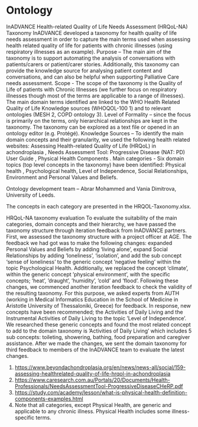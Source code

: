 # Ontology
InADVANCE Health-related Quality of Life Needs Assessment (HRQoL-NA) Taxonomy
InADVANCE developed a taxonomy for health quality of life needs assessment in order to capture the main terms used when assessing health related quality of life for patients with chronic illnesses (using respiratory illnesses as an example). 
Purpose – The main aim of the taxonomy is to support automating the analysis of conversations with patients/carers or patient/carer stories. Additionally, this taxonomy can provide the knowledge source for analysing patient content and conversations, and can also be helpful when supporting Palliative Care needs assessment.
Scope - The scope of the taxonomy is the Quality of Life of patients with Chronic Illnesses (we further focus on respiratory illnesses though most of the terms are applicable to a range of illnesses). The main domain terms identified are linked to the WHO Health Related Quality of Life Knowledge sources (WHOQOL-100 1) and to relevant ontologies (MESH 2, COPD ontology 3).
Level of Formality – since the focus is primarily on the terms, only hierarchical relationships are kept in the taxonomy. The taxonomy can be explored as a text file or opened in an ontology editor (e.g. Protégé). 
Knowledge Sources – To identify the main domain concepts and their granularity, we used the following health related websites: Assessing Health-related Quality of Life (HRQoL) in achondroplasia , Needs Assessment Tool: Progressive Disease (NAT: PD) User Guide , Physical Health Components . 
Main categories - Six domain topics (top level concepts in the taxonomy) have been identified: Physical health , Psychological health, Level of Independence, Social Relationships, Environment and Personal Values and Beliefs. 

Ontology development team – Abrar Mohammed and Vania Dimitrova, University of Leeds.

The concepts in each category are presented in the HRQOL-Taxonomy.xlsx.

HRQoL-NA taxonomy evaluation 
To evaluate the suitability of the main categories, domain concepts and their hierarchy, we have passed the taxonomy structure through iteration feedback from InADVANCE partners. 
First, we assessed the taxonomy structure with a project officer at AGE. The feedback we had got was to make the following changes: expanded Personal Values and Beliefs by adding ‘living alone’, expand Social Relationships by adding ‘loneliness’, ‘isolation’, and add the sub concept ‘sense of loneliness’ to the generic concept ’negative feeling’ within the topic Psychological Health. Additionally, we replaced the concept ‘climate’, within the generic concept ’physical environment’, with the specific concepts; ’heat’, ’draught’, ’humidity’, ’cold’ and ’flood’.
Following these changes, we commenced another iteration feedback to check the validity of the resulting taxonomy. For this purpose, we asked experts from AUTH (working in Medical Informatics Education in the School of Medicine in Aristotle University of Thessaloniki, Greece) for feedback. In response, new concepts have been recommended; the Activities of Daily Living and the Instrumental Activities of Daily Living to the topic ’Level of Independence’. We researched these generic concepts and found the most related concept to add to the domain taxonomy is ’Activities of Daily Living’ which includes 5 sub concepts: toileting, showering, bathing, food preparation and caregiver assistance. After we made the changes, we sent the domain taxonomy for third feedback to members of the InADVANCE team to evaluate the latest changes. 





1. https://www.beyondachondroplasia.org/en/news/news-all/social/159-assessing-healthrelated-quality-of-life-hrqol-in-achondroplasia
2.  https://www.caresearch.com.au/Portals/20/Documents/Health-Professionals/NeedsAssessmentTool-ProgressiveDiseaseCHeRP.pdf
3.  https://study.com/academy/lesson/what-is-physical-health-definition-components-examples.html
4.  Note that all categories, except Physical Health, are generic and applicable to any chronic illness. Physical Health includes some illness-specific terms.
